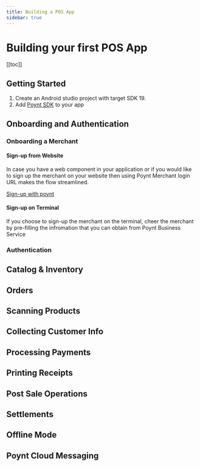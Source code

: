 ```yaml
---
title: Building a POS App
sidebar: true
---
```


# Building your first POS App

[[toc]]

## Getting Started

1. Create an Android studio project with target SDK 19.
2. Add [Poynt SDK](/info/poynt-sdk.md) to your app 


## Onboarding and Authentication

### Onboarding a Merchant

#### Sign-up from Website
In case you have a web component in your application or if you would like to sign up the merchant on your website then using Poynt Merchant login URL makes the flow streamlined.

[Sign-up with poynt](https://poynt.net/applications/authorize?client_id=urn:aid:14d642a4-3170-4714-9fdb-efd0107281a2&redirect_uri=https%3A%2F%2Fwebhook.site%2F4ff41d52-5f9a-414d-a0f2-f34c47bd1f1c)


#### Sign-up on Terminal

If you choose to sign-up the merchant on the terminal, cheer the merchant by pre-filling the infromation that you can obtain from Poynt Business Service




### Authentication



## Catalog & Inventory

## Orders

## Scanning Products

## Collecting Customer Info

## Processing Payments

## Printing Receipts

## Post Sale Operations

## Settlements

## Offline Mode

## Poynt Cloud Messaging